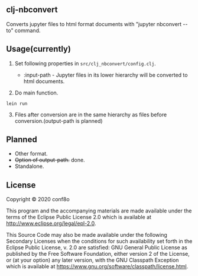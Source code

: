 ## clj-nbconvert

Converts jupyter files to html format documents with "jupyter nbconvert --to" command.

## Usage(currently)

1. Set following properties in `src/clj_nbconvert/config.clj`.
    * :input-path - Jupyter files in its lower hierarchy will be converted to html documents.

2. Do main function.

```
lein run
```

3. Files after conversion are in the same hierarchy as files before conversion.(output-path is planned)

## Planned

* Other format.
* ~~Option of output-path.~~ done.
* Standalone.

## License

Copyright © 2020 conf8o

This program and the accompanying materials are made available under the
terms of the Eclipse Public License 2.0 which is available at
http://www.eclipse.org/legal/epl-2.0.

This Source Code may also be made available under the following Secondary
Licenses when the conditions for such availability set forth in the Eclipse
Public License, v. 2.0 are satisfied: GNU General Public License as published by
the Free Software Foundation, either version 2 of the License, or (at your
option) any later version, with the GNU Classpath Exception which is available
at https://www.gnu.org/software/classpath/license.html.

